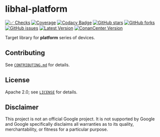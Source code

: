 # libhal-__platform__

[![✅ Checks](https://github.com/libhal/libhal-__platform__/actions/workflows/ci.yml/badge.svg)](https://github.com/libhal/libhal-__platform__/actions/workflows/ci.yml)
[![Coverage](https://libhal.github.io/libhal-__platform__/coverage/coverage.svg)](https://libhal.github.io/libhal-__platform__/coverage/)
[![Codacy Badge](https://app.codacy.com/project/badge/Grade/b084e6d5962d49a9afcb275d62cd6586)](https://www.codacy.com/gh/libhal/libhal-__platform__/dashboard?utm_source=github.com&amp;utm_medium=referral&amp;utm_content=libhal/libhal-__platform__&amp;utm_campaign=Badge_Grade)
[![GitHub stars](https://img.shields.io/github/stars/libhal/libhal-__platform__.svg)](https://github.com/libhal/libhal-__platform__/stargazers)
[![GitHub forks](https://img.shields.io/github/forks/libhal/libhal-__platform__.svg)](https://github.com/libhal/libhal-__platform__/network)
[![GitHub issues](https://img.shields.io/github/issues/libhal/libhal.svg)](https://github.com/libhal/libhal/issues)
[![Latest Version](https://libhal.github.io/libhal-__platform__/latest_version.svg)](https://github.com/libhal/libhal-__platform__/blob/main/conanfile.py)
[![ConanCenter Version](https://repology.org/badge/version-for-repo/conancenter/libhal-__platform__.svg)](https://conan.io/center/libhal-__platform__)

Target library for __platform__ series of devices.

## Contributing

See [`CONTRIBUTING.md`](CONTRIBUTING.md) for details.

## License

Apache 2.0; see [`LICENSE`](LICENSE) for details.

## Disclaimer

This project is not an official Google project. It is not supported by
Google and Google specifically disclaims all warranties as to its quality,
merchantability, or fitness for a particular purpose.

